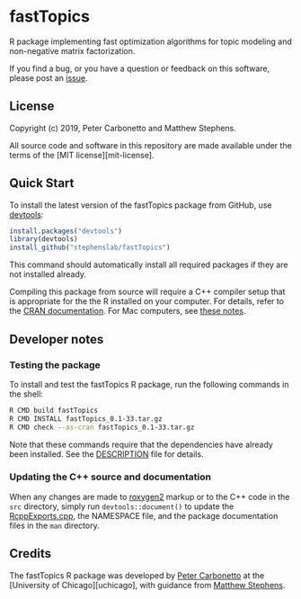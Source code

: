 # fastTopics

R package implementing fast optimization algorithms for topic modeling
and non-negative matrix factorization.

If you find a bug, or you have a question or feedback on this software,
please post an [issue][issues].

## License

Copyright (c) 2019, Peter Carbonetto and Matthew Stephens.

All source code and software in this repository are made available
under the terms of the [MIT license][mit-license].

## Quick Start

To install the latest version of the fastTopics package from GitHub,
use [devtools][devtools]:

```R
install.packages("devtools")
library(devtools)
install_github("stephenslab/fastTopics")
```

This command should automatically install all required packages if
they are not installed already.

Compiling this package from source will require a C++ compiler setup
that is appropriate for the the R installed on your computer. For
details, refer to the [CRAN documentation][cran]. For Mac computers,
see [these notes][compiling-macos].

## Developer notes

### Testing the package

To install and test the fastTopics R package, run the following
commands in the shell:

```bash
R CMD build fastTopics
R CMD INSTALL fastTopics_0.1-33.tar.gz
R CMD check --as-cran fastTopics_0.1-33.tar.gz
```

Note that these commands require that the dependencies have already
been installed. See the [DESCRIPTION](DESCRIPTION) file for details.

### Updating the C++ source and documentation

When any changes are made to [roxygen2][roxygen2] markup or to the C++
code in the `src` directory, simply run `devtools::document()` to 
update the [RcppExports.cpp](src/RcppExports.cpp), the NAMESPACE file,
and the package documentation files in the `man` directory.

## Credits

The fastTopics R package was developed by [Peter Carbonetto][peter] at
the [University of Chicago][uchicago], with guidance from
[Matthew Stephens][matthew].

[issues]: https://github.com/stephenslab/fastTopics/issues
[peter]: https://pcarbo.github.io
[matthew]: http://stephenslab.uchicago.edu
[roxygen2]: https://cran.r-project.org/package=roxygen2
[devtools]: https://github.com/r-lib/devtools
[cran]: https://cran.r-project.org
[compiling-macos]: https://pcarbo.github.io/pcarbo/r-macos.html

